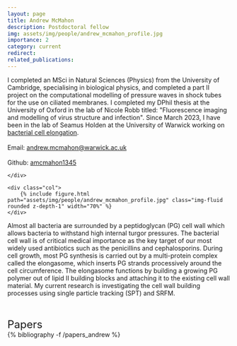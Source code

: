 ```yaml
---
layout: page
title: Andrew McMahon
description: Postdoctoral fellow
img: assets/img/people/andrew_mcmahon_profile.jpg
importance: 2
category: current
redirect: 
related_publications:
---
```


<div class="container">
  <div class="row">
    <div class="col">

I completed an MSci in Natural Sciences (Physics) from the University of Cambridge, specialising in biological physics, and completed a part II project on the computational modelling of pressure waves in shock tubes for the use on ciliated membranes. I completed my DPhil thesis at the University of Oxford in the lab of Nicole Robb titled: "Fluorescence imaging and modelling of virus
structure and infection". Since March 2023, I have been in the lab of Seamus Holden at the University of Warwick working on <a href="https://holdenlab.github.io/projects/research_cellelongation/">bacterial cell elongation</a>.
<br>
<br>
Email: andrew.mcmahon@warwick.ac.uk
<br>
<br>
Github: <a href="https://github.com/amcmahon1345/filaments">amcmahon1345</a>

    </div>

    <div class="col">
        {% include figure.html path="assets/img/people/andrew_mcmahon_profile.jpg" class="img-fluid rounded z-depth-1" width="70%" %}
    </div>
  </div>
  <div class="row">

  Almost all bacteria are surrounded by a peptidoglycan (PG) cell wall which allows bacteria to withstand high internal turgor pressures. The bacterial cell wall is of critical medical importance as the key target of our most widely used antibiotics such as the penicillins and cephalosporins. During cell growth, most PG synthesis is carried out by a multi-protein complex called the elongasome, which inserts PG strands processively around the cell circumference. The elongasome functions by building a growing PG polymer out of lipid II building blocks and attaching it to the existing cell wall material. My current research is investigating the cell wall building processes using single particle tracking (SPT) and SRFM. 

  </div>
</div>

<br>
<br>
<font size="+2">Papers</font>

<div class="publications">
  {% bibliography -f /papers_andrew %}
</div>